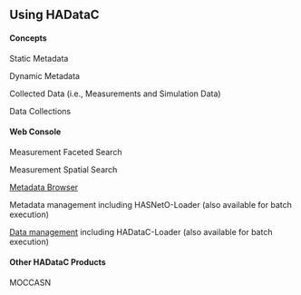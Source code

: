## Using HADataC

#### Concepts

Static Metadata

Dynamic Metadata

Collected Data (i.e., Measurements and Simulation Data)

Data Collections

#### Web Console

Measurement Faceted Search

Measurement Spatial Search

[Metadata Browser](https://github.com/paulopinheiro1234/hadatac/wiki/HADataC-User-Guide:--Metadata-Browser)
 
Metadata management including HASNetO-Loader (also available for batch execution)

[Data management](https://github.com/paulopinheiro1234/hadatac/wiki/HADataC-User-Guide:--Data-Management) including HADataC-Loader (also available for batch execution)

#### Other HADataC Products

MOCCASN
